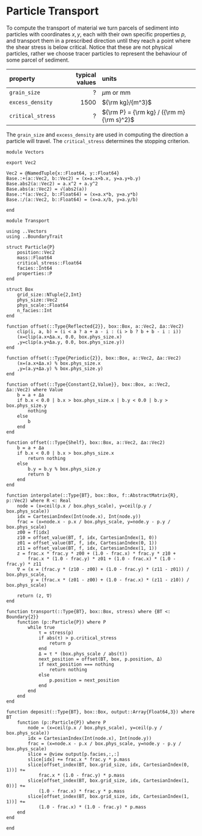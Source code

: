# Particle Transport
To compute the transport of material we turn parcels of sediment into particles with coordinates $x, y$, each with their own specific properties $p$, and transport them in a prescribed direction until they reach a point where the shear stress is below critical. Notice that these are not physical particles, rather we choose tracer particles to represent the behaviour of some parcel of sediment.

| property | typical values | units |
|:-------- | --------------:|:----- |
| `grain_size` | ?            | $\mu$m or mm |
| `excess_density` | 1500 | ${\rm kg}/{m^3}$ |
| `critical_stress` | ?     | ${\rm P} = {\rm kg} / ({\rm m} {\rm s}^2)$ |

The `grain_size` and `excess_density` are used in computing the direction a particle will travel. The `critical_stress` determines the stopping criterion.

``` {.julia file=src/Vectors.jl}
module Vectors

export Vec2

Vec2 = @NamedTuple{x::Float64, y::Float64}
Base.:+(a::Vec2, b::Vec2) = (x=a.x+b.x, y=a.y+b.y)
Base.abs2(a::Vec2) = a.x^2 + a.y^2
Base.abs(a::Vec2) = √(abs2(a))
Base.:*(a::Vec2, b::Float64) = (x=a.x*b, y=a.y*b)
Base.:/(a::Vec2, b::Float64) = (x=a.x/b, y=a.y/b)

end
```

``` {.julia file=src/Transport.jl}
module Transport

using ..Vectors
using ..BoundaryTrait

struct Particle{P}
    position::Vec2
    mass::Float64
    critical_stress::Float64
    facies::Int64
    properties::P
end

struct Box
    grid_size::NTuple{2,Int}
    phys_size::Vec2
    phys_scale::Float64
    n_facies::Int
end

function offset(::Type{Reflected{2}}, box::Box, a::Vec2, Δa::Vec2)
    clip(i, a, b) = (i < a ? a + a - i : (i > b ? b + b - i : i))
    (x=clip(a.x+Δa.x, 0.0, box.phys_size.x)
    ,y=clip(a.y+Δa.y, 0.0, box.phys_size.y))
end

function offset(::Type{Periodic{2}}, box::Box, a::Vec2, Δa::Vec2)
    (x=(a.x+Δa.x) % box.phys_size.x
    ,y=(a.y+Δa.y) % box.phys_size.y)
end

function offset(::Type{Constant{2,Value}}, box::Box, a::Vec2, Δa::Vec2) where Value
    b = a + Δa
    if b.x < 0.0 | b.x > box.phys_size.x | b.y < 0.0 | b.y > box.phys_size.y
        nothing
    else
        b
    end
end

function offset(::Type{Shelf}, box::Box, a::Vec2, Δa::Vec2)
    b = a + Δa
    if b.x < 0.0 | b.x > box.phys_size.x
        return nothing
    else
        b.y = b.y % box.phys_size.y
        return b
    end
end

function interpolate(::Type{BT}, box::Box, f::AbstractMatrix{R}, p::Vec2) where R <: Real
    node = (x=ceil(p.x / box.phys_scale), y=ceil(p.y / box.phys_scale))
    idx = CartesianIndex(Int(node.x), Int(node.y))
    frac = (x=node.x - p.x / box.phys_scale, y=node.y - p.y / box.phys_scale)
    z00 = f[idx]
    z10 = offset_value(BT, f, idx, CartesianIndex(1, 0))
    z01 = offset_value(BT, f, idx, CartesianIndex(0, 1))
    z11 = offset_value(BT, f, idx, CartesianIndex(1, 1))
    z = frac.x * frac.y * z00 + (1.0 - frac.x) * frac.y * z10 +
        frac.x * (1.0 - frac.y) * z01 + (1.0 - frac.x) * (1.0 - frac.y) * z11
    ∇ = (x = (frac.y * (z10 - z00) + (1.0 - frac.y) * (z11 - z01)) / box.phys_scale,
         y = (frac.x * (z01 - z00) + (1.0 - frac.x) * (z11 - z10)) / box.phys_scale)

    return (z, ∇)
end

function transport(::Type{BT}, box::Box, stress) where {BT <: Boundary{2}}
    function (p::Particle{P}) where P
        while true
            τ = stress(p)
            if abs(τ) > p.critical_stress
                return p
            end
            Δ = τ * (box.phys_scale / abs(τ))
            next_position = offset(BT, box, p.position, Δ)
            if next_position === nothing
                return nothing
            else
                p.position = next_position
            end
        end
    end
end

function deposit(::Type{BT}, box::Box, output::Array{Float64,3}) where BT
    function (p::Particle{P}) where P
        node = (x=ceil(p.x / box.phys_scale), y=ceil(p.y / box.phys_scale))
        idx = CartesianIndex(Int(node.x), Int(node.y))
        frac = (x=node.x - p.x / box.phys_scale, y=node.y - p.y / box.phys_scale)
        slice = @view output[p.facies,:,:]
        slice[idx] += frac.x * frac.y * p.mass
        slice[offset_index(BT, box.grid_size, idx, CartesianIndex(0, 1))] +=
            frac.x * (1.0 - frac.y) * p.mass
        slice[offset_index(BT, box.grid_size, idx, CartesianIndex(1, 0))] +=
            (1.0 - frac.x) * frac.y * p.mass
        slice[offset_index(BT, box.grid_size, idx, CartesianIndex(1, 1))] +=
            (1.0 - frac.x) * (1.0 - frac.y) * p.mass
    end
end

end
```

